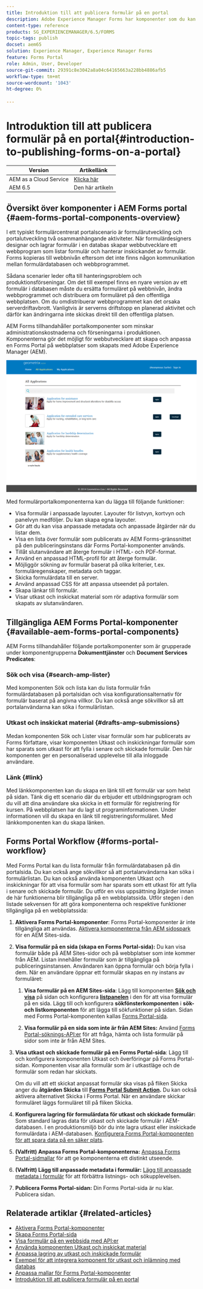 ```yaml
---
title: Introduktion till att publicera formulär på en portal
description: Adobe Experience Manager Forms har komponenter som du kan använda för att skapa din Forms Portal. I den här artikeln beskrivs de tillgängliga komponenterna i Forms Portal.
content-type: reference
products: SG_EXPERIENCEMANAGER/6.5/FORMS
topic-tags: publish
docset: aem65
solution: Experience Manager, Experience Manager Forms
feature: Forms Portal
role: Admin, User, Developer
source-git-commit: 29391c8e3042a8a04c64165663a228bb4886afb5
workflow-type: tm+mt
source-wordcount: '1043'
ht-degree: 0%

---
```


# Introduktion till att publicera formulär på en portal{#introduction-to-publishing-forms-on-a-portal}

| Version | Artikellänk |
| -------- | ---------------------------- |
| AEM as a Cloud Service | [Klicka här](https://experienceleague.adobe.com/docs/experience-manager-cloud-service/content/forms/adaptive-forms-authoring/authoring-adaptive-forms-foundation-components/configure-forms-portal.html) |
| AEM 6.5 | Den här artikeln |


## Översikt över komponenter i AEM Forms portal {#aem-forms-portal-components-overview}

I ett typiskt formulärcentrerat portalscenario är formulärutveckling och portalutveckling två osammanhängande aktiviteter. När formulärdesigners designar och lagrar formulär i en databas skapar webbutvecklare ett webbprogram som listar formulär och hanterar inskickandet av formulär. Forms kopieras till webbnivån eftersom det inte finns någon kommunikation mellan formulärdatabasen och webbprogrammet.

Sådana scenarier leder ofta till hanteringsproblem och produktionsförseningar. Om det till exempel finns en nyare version av ett formulär i databasen måste du ersätta formuläret på webbnivån, ändra webbprogrammet och distribuera om formuläret på den offentliga webbplatsen. Om du omdistribuerar webbprogrammet kan det orsaka serverdriftavbrott. Vanligtvis är serverns driftstopp en planerad aktivitet och därför kan ändringarna inte skickas direkt till den offentliga platsen.

AEM Forms tillhandahåller portalkomponenter som minskar administrationskostnaderna och förseningarna i produktionen. Komponenterna gör det möjligt för webbutvecklare att skapa och anpassa en Forms Portal på webbplatser som skapats med Adobe Experience Manager (AEM).

![AEM Forms-portal](assets/aem-forms-portal.png)

Med formulärportalkomponenterna kan du lägga till följande funktioner:

* Visa formulär i anpassade layouter. Layouter för listvyn, kortvyn och panelvyn medföljer. Du kan skapa egna layouter.
* Gör att du kan visa anpassade metadata och anpassade åtgärder när du listar dem.
* Visa en lista över formulär som publicerats av AEM Forms-gränssnittet på den publiceringsinstans där Forms Portal-komponenter används.
* Tillåt slutanvändare att återge formulär i HTML- och PDF-format.
* Använd en anpassad HTML-profil för att återge formulär.
* Möjliggör sökning av formulär baserat på olika kriterier, t.ex. formuläregenskaper, metadata och taggar.
* Skicka formulärdata till en server.
* Använd anpassad CSS för att anpassa utseendet på portalen.
* Skapa länkar till formulär.
* Visar utkast och inskickat material som rör adaptiva formulär som skapats av slutanvändaren.

## Tillgängliga AEM Forms Portal-komponenter {#available-aem-forms-portal-components}

AEM Forms tillhandahåller följande portalkomponenter som är grupperade under komponentgrupperna **Dokumenttjänster** och **Document Services Predicates**:

### Sök och visa {#search-amp-lister}

Med komponenten Sök och lista kan du lista formulär från formulärdatabasen på portalsidan och visa konfigurationsalternativ för formulär baserat på angivna villkor. Du kan också ange sökvillkor så att portalanvändarna kan söka i formulärlistan.

### Utkast och inskickat material {#drafts-amp-submissions}

Medan komponenten Sök och Lister visar formulär som har publicerats av Forms författare, visar komponenten Utkast och inskickningar formulär som har sparats som utkast för att fylla i senare och skickade formulär. Den här komponenten ger en personaliserad upplevelse till alla inloggade användare.

### Länk {#link}

Med länkkomponenten kan du skapa en länk till ett formulär var som helst på sidan. Tänk dig ett scenario där du erbjuder ett utbildningsprogram och du vill att dina användare ska skicka in ett formulär för registrering för kursen. På webbplatsen har du lagt ut programinformationen. Under informationen vill du skapa en länk till registreringsformuläret. Med länkkomponenten kan du skapa länken.

## Forms Portal Workflow {#forms-portal-workflow}

Med Forms Portal kan du lista formulär från formulärdatabasen på din portalsida. Du kan också ange sökvillkor så att portalanvändarna kan söka i formulärlistan. Du kan också använda komponenten Utkast och inskickningar för att visa formulär som har sparats som ett utkast för att fylla i senare och skickade formulär. Du utför en viss uppsättning åtgärder innan de här funktionerna blir tillgängliga på en webbplatssida. Utför stegen i den listade sekvensen för att göra komponenterna och respektive funktioner tillgängliga på en webbplatssida:

1. **Aktivera Forms Portal-komponenter**: Forms Portal-komponenter är inte tillgängliga att användas. [Aktivera komponenterna från AEM sidospark](/help/forms/using/enabling-forms-portal-components.md) för en AEM Sites-sida.
1. **Visa formulär på en sida (skapa en Forms Portal-sida):** Du kan visa formulär både på AEM Sites-sidor och på webbplatser som inte kommer från AEM. Listan innehåller formulär som är tillgängliga på publiceringsinstansen. Användaren kan öppna formulär och börja fylla i dem. När en användare öppnar ett formulär skapas en ny instans av formuläret:

   1. **Visa formulär på en AEM Sites-sida**: Lägg till komponenten **[Sök och visa](../../forms/using/creating-form-portal-page.md)** på sidan och konfigurera **[listpanelen](../../forms/using/creating-form-portal-page.md#p-list-pane-p)** i den för att visa formulär på en sida. Lägg till och konfigurera **sökfönsterkomponenten** i **sök- och listkomponenten** för att lägga till sökfunktioner på sidan. Sidan med Forms Portal-komponenten kallas [Forms Portal-sida](../../forms/using/creating-form-portal-page.md).

   1. **Visa formulär på en sida som inte är från AEM Sites:** Använd [Forms Portal-söknings-API:er](/help/forms/using/listing-forms-webpage-using-apis.md) för att fråga, hämta och lista formulär på sidor som inte är från AEM Sites.

1. **Visa utkast och skickade formulär på en Forms Portal-sida**: Lägg till och konfigurera komponenten Utkast och överföringar på Forms Portal-sidan. Komponenten visar alla formulär som är i utkastläge och de formulär som redan har skickats.

   Om du vill att ett skickat anpassat formulär ska visas på fliken Skicka anger du **åtgärden Skicka** till **[Forms Portal Submit Action](configuring-submit-actions.md).** Du kan också aktivera alternativet Skicka i Forms Portal. När en användare skickar formuläret läggs formuläret till på fliken Skicka.

1. **Konfigurera lagring för formulärdata för utkast och skickade formulär:** Som standard lagras data för utkast och skickade formulär i AEM-databasen. I en produktionsmiljö bör du inte lagra utkast eller inskickade formulärdata i AEM-databasen. [Konfigurera Forms Portal-komponenten för att spara data på en säker plats](../../forms/using/draft-submission-component.md#customizing-the-storage).
1. **(Valfritt) Anpassa Forms Portal-komponenterna:** [Anpassa Forms Portal-sidmallar](../../forms/using/customizing-templates-forms-portal-components.md) för att ge komponenterna ett distinkt utseende.
1. **(Valfritt) Lägg till anpassade metadata i formulär:** [Lägg till anpassade metadata i formulär](../../forms/using/customizing-templates-forms-portal-components.md) för att förbättra listnings- och sökupplevelsen.
1. **Publicera Forms Portal-sidan:** Din Forms Portal-sida är nu klar. Publicera sidan.

## Relaterade artiklar {#related-articles}

* [Aktivera Forms Portal-komponenter](/help/forms/using/enabling-forms-portal-components.md)
* [Skapa Forms Portal-sida](../../forms/using/creating-form-portal-page.md)
* [Visa formulär på en webbsida med API:er](/help/forms/using/listing-forms-webpage-using-apis.md)
* [Använda komponenten Utkast och inskickat material](../../forms/using/draft-submission-component.md)
* [Anpassa lagring av utkast och inskickade formulär](../../forms/using/draft-submission-component.md#customizing-the-storage)
* [Exempel för att integrera komponent för utkast och inlämning med databas](integrate-draft-submission-database.md)
* [Anpassa mallar för Forms Portal-komponenter](../../forms/using/customizing-templates-forms-portal-components.md)
* [Introduktion till att publicera formulär på en portal](../../forms/using/introduction-publishing-forms.md)
